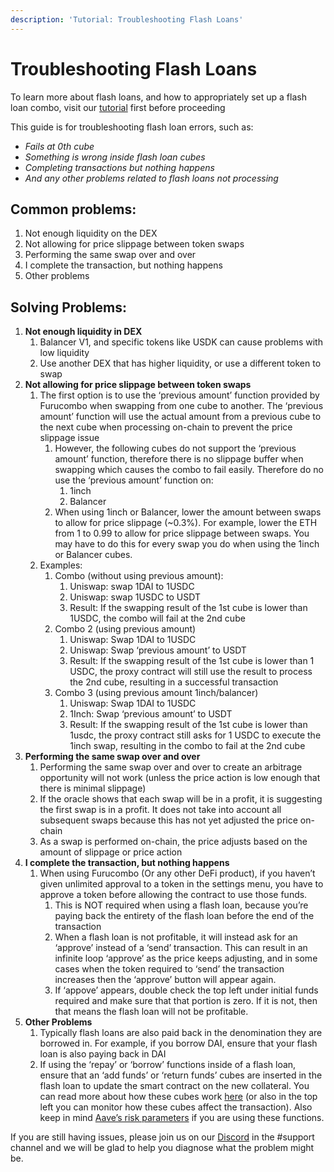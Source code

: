 ```yaml
---
description: 'Tutorial: Troubleshooting Flash Loans'
---
```


# Troubleshooting Flash Loans

To learn more about flash loans, and how to appropriately set up a flash loan combo, visit our [tutorial](https://docs.furucombo.app/using-furucombo-1/tutorials/flashloan-combo) first before proceeding

This guide is for troubleshooting flash loan errors, such as:

* _Fails at 0th cube_
* _Something is wrong inside flash loan cubes_
* _Completing transactions but nothing happens_
* _And any other problems related to flash loans not processing_

## **Common problems:**

1. Not enough liquidity on the DEX
2. Not allowing for price slippage between token swaps
3. Performing the same swap over and over
4. I complete the transaction, but nothing happens
5. Other problems

## **Solving Problems:**

1. **Not enough liquidity in DEX**
   1. Balancer V1, and specific tokens like USDK can cause problems with low liquidity
   2. Use another DEX that has higher liquidity, or use a different token to swap 
2. **Not allowing for price slippage between token swaps**
   1. The first option is to use the ‘previous amount’ function provided by Furucombo when swapping from one cube to another. The ‘previous amount’ function will use the actual amount from a previous cube to the next cube when processing on-chain to prevent the price slippage issue
      1. However, the following cubes do not support the ‘previous amount’ function, therefore there is no slippage buffer when swapping which causes the combo to fail easily. Therefore do no use the ‘previous amount’ function on:
         1. 1inch
         2. Balancer
      2. When using 1inch or Balancer, lower the amount between swaps to allow for price slippage \(~0.3%\). For example, lower the ETH from 1 to 0.99 to allow for price slippage between swaps. You may have to do this for every swap you do when using the 1inch or Balancer cubes.
   2. Examples:
      1. Combo \(without using previous amount\):
         1. Uniswap: swap 1DAI to 1USDC
         2. Uniswap: swap 1USDC to USDT
         3. Result: If the swapping result of the 1st cube is lower than 1USDC, the combo will fail at the 2nd cube
      2. Combo 2 \(using previous amount\)
         1. Uniswap: Swap 1DAI to 1USDC
         2. Uniswap: Swap ‘previous amount’ to USDT
         3. Result: If the swapping result of the 1st cube is lower than 1 USDC, the proxy contract will still use the result to process the 2nd cube, resulting in a successful transaction
      3. Combo 3 \(using previous amount 1inch/balancer\)
         1. Uniswap: Swap 1DAI to 1USDC
         2. 1Inch: Swap ‘previous amount’ to USDT
         3. Result: If the swapping result of the 1st cube is lower than 1usdc, the proxy contract still asks for 1 USDC to execute the 1inch swap, resulting in the combo to fail at the 2nd cube 
3. **Performing the same swap over and over**
   1. Performing the same swap over and over to create an arbitrage opportunity will not work \(unless the price action is low enough that there is minimal slippage\)
   2. If the oracle shows that each swap will be in a profit, it is suggesting the first swap is in a profit. It does not take into account all subsequent swaps because this has not yet adjusted the price on-chain
   3. As a swap is performed on-chain, the price adjusts based on the amount of slippage or price action 
4. **I complete the transaction, but nothing happens**
   1. When using Furucombo \(Or any other DeFi product\), if you haven’t given unlimited approval to a token in the settings menu, you have to approve a token before allowing the contract to use those funds.
      1. This is NOT required when using a flash loan, because you’re paying back the entirety of the flash loan before the end of the transaction
      2. When a flash loan is not profitable, it will instead ask for an ‘approve’ instead of a ‘send’ transaction. This can result in an infinite loop ‘approve’ as the price keeps adjusting, and in some cases when the token required to ‘send’ the transaction increases then the ‘approve’ button will appear again.
      3. If ‘appove’ appears, double check the top left under initial funds required and make sure that that portion is zero. If it is not, then that means the flash loan will not be profitable. 
5. **Other Problems**
   1. Typically flash loans are also paid back in the denomination they are borrowed in. For example, if you borrow DAI, ensure that your flash loan is also paying back in DAI
   2. If using the ‘repay’ or ‘borrow’ functions inside of a flash loan, ensure that an ‘add funds’ or ‘return funds’ cubes are inserted in the flash loan to update the smart contract on the new collateral. You can read more about how these cubes work [here](https://docs.furucombo.app/using-furucombo-1/combo-page#utility-cubes) \(or also in the top left you can monitor how these cubes affect the transaction\). Also keep in mind [Aave’s risk parameters](https://docs.aave.com/risk/asset-risk/risk-parameters) if you are using these functions.

If you are still having issues, please join us on our [Discord](https://discord.furucombo.app/) in the \#support channel and we will be glad to help you diagnose what the problem might be.


